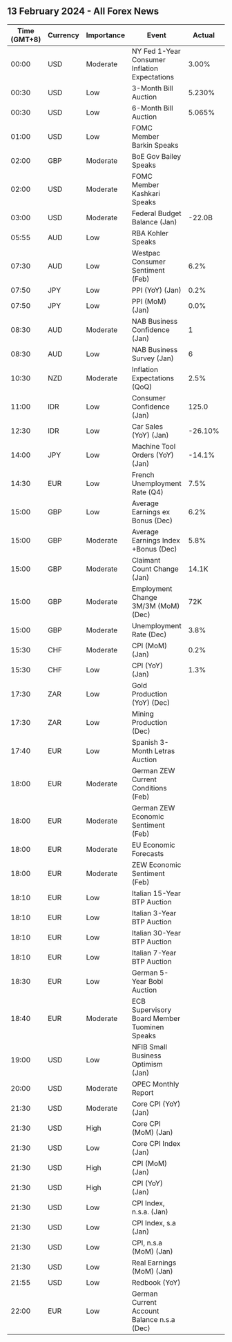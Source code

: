 ## 13 February 2024 - All Forex News

| Time (GMT+8) | Currency | Importance | Event | Actual | Forecast | Previous |
|------|----------|------------|-------|--------|----------|----------|
| 00:00 | USD | Moderate | NY Fed 1-Year Consumer Inflation Expectations | 3.00% |  | 3.00% |
| 00:30 | USD | Low | 3-Month Bill Auction | 5.230% |  | 5.235% |
| 00:30 | USD | Low | 6-Month Bill Auction | 5.065% |  | 5.045% |
| 01:00 | USD | Low | FOMC Member Barkin Speaks |  |  |  |
| 02:00 | GBP | Moderate | BoE Gov Bailey Speaks |  |  |  |
| 02:00 | USD | Moderate | FOMC Member Kashkari Speaks |  |  |  |
| 03:00 | USD | Moderate | Federal Budget Balance (Jan) | -22.0B | -39.3B | -129.0B |
| 05:55 | AUD | Low | RBA Kohler Speaks |  |  |  |
| 07:30 | AUD | Low | Westpac Consumer Sentiment (Feb) | 6.2% |  | -1.3% |
| 07:50 | JPY | Low | PPI (YoY) (Jan) | 0.2% | 0.1% | 0.2% |
| 07:50 | JPY | Low | PPI (MoM) (Jan) | 0.0% | 0.1% | 0.3% |
| 08:30 | AUD | Moderate | NAB Business Confidence (Jan) | 1 |  | 0 |
| 08:30 | AUD | Low | NAB Business Survey (Jan) | 6 |  | 8 |
| 10:30 | NZD | Moderate | Inflation Expectations (QoQ) | 2.5% |  | 2.8% |
| 11:00 | IDR | Low | Consumer Confidence (Jan) | 125.0 |  | 123.8 |
| 12:30 | IDR | Low | Car Sales (YoY) (Jan) | -26.10% |  | -19.10% |
| 14:00 | JPY | Low | Machine Tool Orders (YoY) (Jan) | -14.1% |  | -9.6% |
| 14:30 | EUR | Low | French Unemployment Rate (Q4) | 7.5% | 7.4% | 7.5% |
| 15:00 | GBP | Low | Average Earnings ex Bonus (Dec) | 6.2% | 6.0% | 6.7% |
| 15:00 | GBP | Moderate | Average Earnings Index +Bonus (Dec) | 5.8% | 5.6% | 6.7% |
| 15:00 | GBP | Moderate | Claimant Count Change (Jan) | 14.1K | 15.2K | 5.5K |
| 15:00 | GBP | Moderate | Employment Change 3M/3M (MoM) (Dec) | 72K | 73K | 73K |
| 15:00 | GBP | Moderate | Unemployment Rate (Dec) | 3.8% | 4.0% | 4.2% |
| 15:30 | CHF | Moderate | CPI (MoM) (Jan) | 0.2% | 0.6% | 0.0% |
| 15:30 | CHF | Low | CPI (YoY) (Jan) | 1.3% | 1.7% | 1.7% |
| 17:30 | ZAR | Low | Gold Production (YoY) (Dec) |  |  | -3.0% |
| 17:30 | ZAR | Low | Mining Production (Dec) |  | 4.9% | 6.8% |
| 17:40 | EUR | Low | Spanish 3-Month Letras Auction |  |  | 3.506% |
| 18:00 | EUR | Moderate | German ZEW Current Conditions (Feb) |  | -79.0 | -77.3 |
| 18:00 | EUR | Moderate | German ZEW Economic Sentiment (Feb) |  | 17.4 | 15.2 |
| 18:00 | EUR | Moderate | EU Economic Forecasts |  |  |  |
| 18:00 | EUR | Moderate | ZEW Economic Sentiment (Feb) |  | 20.1 | 22.7 |
| 18:10 | EUR | Low | Italian 15-Year BTP Auction |  |  | 4.84% |
| 18:10 | EUR | Low | Italian 3-Year BTP Auction |  |  | 3.03% |
| 18:10 | EUR | Low | Italian 30-Year BTP Auction |  |  | 5.050% |
| 18:10 | EUR | Low | Italian 7-Year BTP Auction |  |  | 3.63% |
| 18:30 | EUR | Low | German 5-Year Bobl Auction |  |  | 2.210% |
| 18:40 | EUR | Moderate | ECB Supervisory Board Member Tuominen Speaks |  |  |  |
| 19:00 | USD | Low | NFIB Small Business Optimism (Jan) |  | 92.3 | 91.9 |
| 20:00 | USD | Moderate | OPEC Monthly Report |  |  |  |
| 21:30 | USD | Moderate | Core CPI (YoY) (Jan) |  | 3.7% | 3.9% |
| 21:30 | USD | High | Core CPI (MoM) (Jan) |  | 0.3% | 0.3% |
| 21:30 | USD | Low | Core CPI Index (Jan) |  |  | 313.22 |
| 21:30 | USD | High | CPI (MoM) (Jan) |  | 0.2% | 0.3% |
| 21:30 | USD | High | CPI (YoY) (Jan) |  | 2.9% | 3.4% |
| 21:30 | USD | Low | CPI Index, n.s.a. (Jan) |  | 307.99 | 306.75 |
| 21:30 | USD | Low | CPI Index, s.a (Jan) |  |  | 308.85 |
| 21:30 | USD | Low | CPI, n.s.a (MoM) (Jan) |  |  | -0.10% |
| 21:30 | USD | Low | Real Earnings (MoM) (Jan) |  |  | -0.2% |
| 21:55 | USD | Low | Redbook (YoY) |  |  | 6.1% |
| 22:00 | EUR | Low | German Current Account Balance n.s.a (Dec) |  |  | 30.8B |
